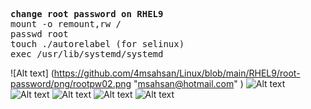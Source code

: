 <pre>
<b>change root password on RHEL9</b>
mount -o remount,rw /
passwd root
touch ./autorelabel (for selinux)
exec /usr/lib/systemd/systemd
</pre>

![Alt text] (https://github.com/4msahsan/Linux/blob/main/RHEL9/root-password/png/rootpw02.png "msahsan@hotmail.com" )
![Alt text](https://github.com/4msahsan/Linux/blob/main/RHEL9/root-password/png/rootpw03.png"msahsan@hotmail.com")
![Alt text](https://github.com/4msahsan/Linux/blob/main/RHEL9/root-password/png/rootpw04.png"msahsan@hotmail.com")
![Alt text](https://github.com/4msahsan/Linux/blob/main/RHEL9/root-password/png/rootpw05.png"msahsan@hotmail.com")
![Alt text](https://github.com/4msahsan/Linux/blob/main/RHEL9/root-password/png/rootpw06.png"msahsan@hotmail.com")
![Alt text](https://github.com/4msahsan/Linux/blob/main/RHEL9/root-password/png/rootpw01.png"msahsan@hotmail.com")

